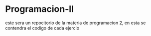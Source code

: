 # Programacion-ll
este sera un repocitorio de la materia de programacion 2, en esta se contendra el codigo de cada ejercio
